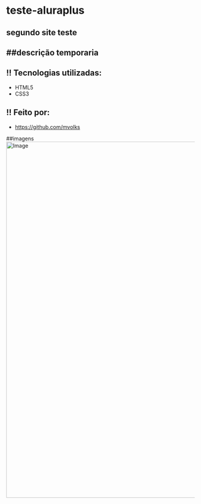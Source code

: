 # teste-aluraplus

## segundo site teste

## ##descrição temporaria


## !! Tecnologias utilizadas:

* HTML5
* CSS3

## !! Feito por:
* https://github.com/mvolks

##imagens
<img width="1863" height="954" alt="Image" src="https://github.com/user-attachments/assets/825853c4-ceb6-4412-8759-e395c1521812" />
